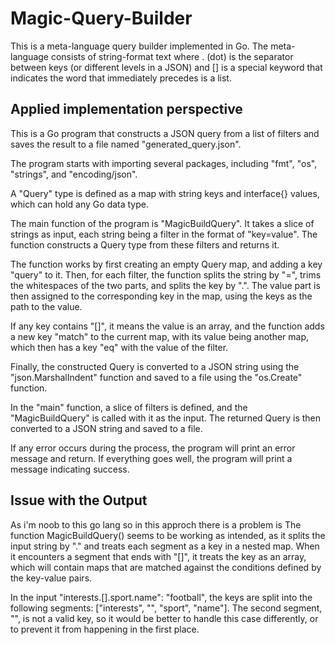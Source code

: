 # Magic-Query-Builder
This is a meta-language query builder implemented in Go. The meta-language consists of string-format text where . (dot) is the separator between keys (or different levels in a JSON) and [] is a special keyword that indicates the word that immediately precedes is a list.

## Applied implementation perspective

This is a Go program that constructs a JSON query from a list of filters and saves the result to a file named "generated_query.json".

The program starts with importing several packages, including "fmt", "os", "strings", and "encoding/json".

A "Query" type is defined as a map with string keys and interface{} values, which can hold any Go data type.

The main function of the program is "MagicBuildQuery". It takes a slice of strings as input, each string being a filter in the format of "key=value". The function constructs a Query type from these filters and returns it.

The function works by first creating an empty Query map, and adding a key "query" to it. Then, for each filter, the function splits the string by "=", trims the whitespaces of the two parts, and splits the key by ".". The value part is then assigned to the corresponding key in the map, using the keys as the path to the value.

If any key contains "[]", it means the value is an array, and the function adds a new key "match" to the current map, with its value being another map, which then has a key "eq" with the value of the filter.

Finally, the constructed Query is converted to a JSON string using the "json.MarshalIndent" function and saved to a file using the "os.Create" function.

In the "main" function, a slice of filters is defined, and the "MagicBuildQuery" is called with it as the input. The returned Query is then converted to a JSON string and saved to a file.

If any error occurs during the process, the program will print an error message and return. If everything goes well, the program will print a message indicating success.

## Issue with the Output

As i'm noob to this go lang so in this approch there is a problem is The function MagicBuildQuery() seems to be working as intended, as it splits the input string by "." and treats each segment as a key in a nested map. When it encounters a segment that ends with "[]", it treats the key as an array, which will contain maps that are matched against the conditions defined by the key-value pairs.

In the input "interests.[].sport.name": "football", the keys are split into the following segments: ["interests", "", "sport", "name"]. The second segment, "", is not a valid key, so it would be better to handle this case differently, or to prevent it from happening in the first place.
